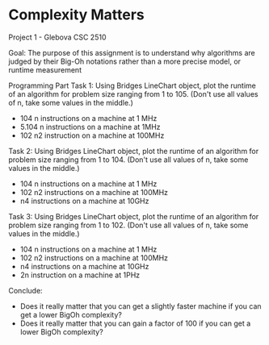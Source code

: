 # Complexity Matters
Project 1 - Glebova CSC 2510

Goal:
The purpose of this assignment is to understand why algorithms are judged by their Big-Oh notations rather than a more precise model, or runtime measurement

Programming Part
Task 1:
Using Bridges LineChart object, plot the runtime of an algorithm for problem size ranging from 1 to 105. (Don't use all values of n, take some values in the middle.)
- 104 n instructions on a machine at 1 MHz
- 5.104 n instructions on a machine at 1MHz
- 102 n2 instruction on a machine at 100MHz

Task 2:
Using Bridges LineChart object, plot the runtime of an algorithm for problem size ranging from 1 to 104. (Don't use all values of n, take some values in the middle.)
- 104 n instructions on a machine at 1 MHz
- 102 n2 instructions on a machine at 100MHz
- n4 instructions on a machine at 10GHz

Task 3:
Using Bridges LineChart object, plot the runtime of an algorithm for problem size ranging from 1 to 102. (Don't use all values of n, take some values in the middle.)
- 104 n instructions on a machine at 1 MHz
- 102 n2 instructions on a machine at 100MHz
- n4 instructions on a machine at 10GHz
- 2n instruction on a machine at 1PHz

Conclude:
- Does it really matter that you can get a slightly faster machine if you can get a lower BigOh complexity?
- Does it really matter that you can gain a factor of 100 if you can get a lower BigOh complexity?
